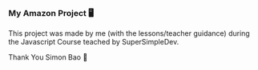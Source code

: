 ### My Amazon Project 🖥️ ###

This project was made by me (with the lessons/teacher guidance) during the Javascript Course teached by SuperSimpleDev.

Thank You Simon Bao 🙏
